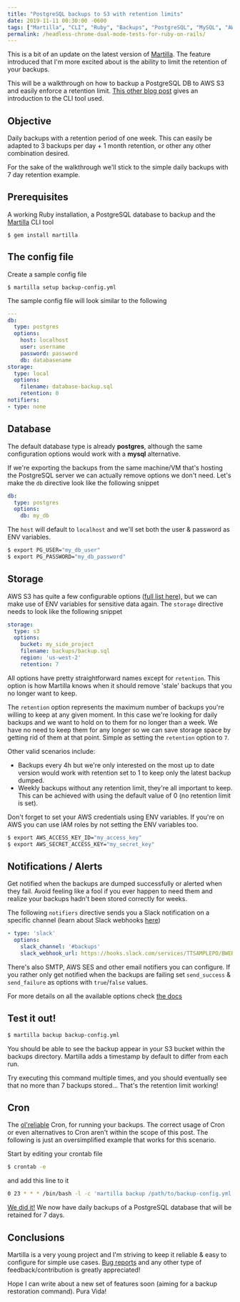 ```yaml
---
title: "PostgreSQL backups to S3 with retention limits"
date: 2019-11-11 00:30:00 -0600
tags: ["Martilla", "CLI", "Ruby", "Backups", "PostgreSQL", "MySQL", "AWS", "S3", "Database"]
permalink: /headless-chrome-dual-mode-tests-for-ruby-on-rails/
---
```


This is a bit of an update on the latest version of [Martilla](https://github.com/fdoxyz/martilla). The feature introduced that I'm more excited about is the ability to limit the retention of your backups.

This will be a walkthrough on how to backup a PostgreSQL DB to AWS S3 and easily enforce a retention limit. [This other blog post](/martilla-tool-for-db-backups) gives an introduction to the CLI tool used.

## Objective

Daily backups with a retention period of one week. This can easily be adapted to 3 backups per day + 1 month retention, or other any other combination desired.

For the sake of the walkthrough we'll stick to the simple daily backups with 7 day retention example.

## Prerequisites

A working Ruby installation, a PostgreSQL database to backup and the [Martilla](https://github.com/fdoxyz/martilla) CLI tool

    $ gem install martilla

## The config file

Create a sample config file

    $ martilla setup backup-config.yml

The sample config file will look similar to the following

```yaml
---
db:
  type: postgres
  options:
    host: localhost
    user: username
    password: password
    db: databasename
storage:
  type: local
  options:
    filename: database-backup.sql
    retention: 0
notifiers:
- type: none
```

## Database

The default database type is already **postgres**, although the same configuration options would work with a **mysql** alternative.

If we're exporting the backups from the same machine/VM that's hosting the PostgreSQL server we can actually remove options we don't need. Let's make the `db` directive look like the following snippet

```yaml
db:
  type: postgres
  options:
    db: my_db
```

The `host` will default to `localhost` and we'll set both the user & password as ENV variables.

```sh
$ export PG_USER="my_db_user"
$ export PG_PASSWORD="my_db_password"
```

## Storage

AWS S3 has quite a few configurable options ([full list here](https://github.com/fdoxyz/martilla#storages)), but we can make use of ENV variables for sensitive data again. The `storage` directive needs to look like the following snippet

```yaml
storage:
  type: s3
  options:
    bucket: my_side_project
    filename: backups/backup.sql
    region: 'us-west-2'
    retention: 7
```

All options have pretty straightforward names except for `retention`. This option is how Martilla knows when it should remove 'stale' backups that you no longer want to keep.

The `retention` option represents the maximum number of backups you're willing to keep at any given moment. In this case we're looking for daily backups and we want to hold on to them for no longer than a week. We have no need to keep them for any longer so we can save storage space by getting rid of them at that point. Simple as setting the `retention` option to `7`.

Other valid scenarios include:
* Backups every 4h but we're only interested on the most up to date version would work with retention set to 1 to keep only the latest backup dumped.
* Weekly backups without any retention limit, they're all important to keep. This can be achieved with using the default value of 0 (no retention limit is set).

Don't forget to set your AWS credentials using ENV variables. If you're on AWS you can use IAM roles by not setting the ENV variables too.

```sh
$ export AWS_ACCESS_KEY_ID="my_access_key"
$ export AWS_SECRET_ACCESS_KEY="my_secret_key"
```

## Notifications / Alerts

Get notified when the backups are dumped successfully or alerted when they fail. Avoid feeling like a fool if you ever happen to need them and realize your backups hadn't been stored correctly for weeks.

The following `notifiers` directive sends you a Slack notification on a specific channel (learn about Slack webhooks [here](https://api.slack.com/messaging/webhooks))

```yaml
- type: 'slack'
  options:
    slack_channel: '#backups'
    slack_webhook_url: https://hooks.slack.com/services/TTSAMPLEPO/BWEBHOOKOQ/NDQLOLAMSKDMLOLASROFLMDLA
```

There's also SMTP, AWS SES and other email notifiers you can configure. If you rather only get notified when the backups are failing set `send_success` & `send_failure` as options with `true`/`false` values.

For more details on all the available options check [the docs](https://github.com/fdoxyz/martilla#notifiers.)

## Test it out!

```sh
$ martilla backup backup-config.yml
```

You should be able to see the backup appear in your S3 bucket within the backups directory. Martilla adds a timestamp by default to differ from each run.

Try executing this command multiple times, and you should eventually see that no more than 7 backups stored... That's the retention limit working!

## Cron

The [ol'reliable](https://www.youtube.com/watch?v=4dFgGp8Bfoo) Cron, for running your backups. The correct usage of Cron or even alternatives to Cron aren't within the scope of this post. The following is just an oversimplified example that works for this scenario.

Start by editing your crontab file

```sh
$ crontab -e
```

and add this line to it

```sh
0 23 * * * /bin/bash -l -c 'martilla backup /path/to/backup-config.yml'
```

[We did it!](https://youtu.be/SBCw4_XgouA?t=5) We now have daily backups of a PostgreSQL database that will be retained for 7 days.

## Conclusions

Martilla is a very young project and I'm striving to keep it reliable & easy to configure for simple use cases. [Bug reports](https://github.com/fdoxyz/martilla/issues) and any other type of feedback/contribution is greatly appreciated!

Hope I can write about a new set of features soon (aiming for a backup restoration command). Pura Vida!
